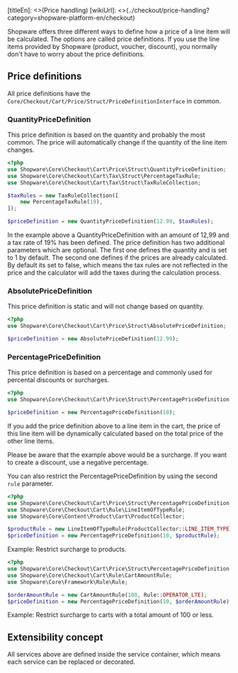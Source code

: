 [titleEn]: <>(Price handling)
[wikiUrl]: <>(../checkout/price-handling?category=shopware-platform-en/checkout)

Shopware offers three different ways to define how a price of a line item will be calculated. 
The options are called price definitions. If you use the line items provided 
by Shopware (product, voucher, discount), you normally don't have to worry about the price definitions.


## Price definitions
All price definitions have the `Core/Checkout/Cart/Price/Struct/PriceDefinitionInterface` in common.


### QuantityPriceDefinition

This price definition is based on the quantity and probably the most common. The price will automatically change
if the quantity of the line item changes.

```php
<?php
use Shopware\Core\Checkout\Cart\Price\Struct\QuantityPriceDefinition;
use Shopware\Core\Checkout\Cart\Tax\Struct\PercentageTaxRule;
use Shopware\Core\Checkout\Cart\Tax\Struct\TaxRuleCollection;

$taxRules = new TaxRuleCollection([
    new PercentageTaxRule(19),
]);

$priceDefinition = new QuantityPriceDefinition(12.99, $taxRules);
```

In the example above a QuantityPriceDefinition with an amount of 12,99 and a tax rate of 19% 
has been defined.
The price definition has two additional parameters which are optional. 
The first one defines the quantity and is set to 1 by default. 
The second one defines if the prices are already calculated. 
By default its set to false, which means the tax rules are not reflected in the price and 
the calculator will add the taxes during the calculation process.


### AbsolutePriceDefinition

This price definition is static and will not change based on quantity.

```php
<?php
use Shopware\Core\Checkout\Cart\Price\Struct\AbsolutePriceDefinition;

$priceDefinition = new AbsolutePriceDefinition(12.99);
```

### PercentagePriceDefinition

This price definition is based on a percentage and commonly used for percental discounts or surcharges.

```php
<?php
use Shopware\Core\Checkout\Cart\Price\Struct\PercentagePriceDefinition;

$priceDefinition = new PercentagePriceDefinition(10);
```

If you add the price definition above to a line item in the cart, 
the price of this line item will be dynamically calculated based on the total price of the other line items.

Please be aware that the example above would be a surcharge. 
If you want to create a discount, use a negative percentage.

You can also restrict the PercentagePriceDefinition by using the second `rule` parameter.

```php
<?php
use Shopware\Core\Checkout\Cart\Price\Struct\PercentagePriceDefinition;
use Shopware\Core\Checkout\Cart\Rule\LineItemOfTypeRule;
use Shopware\Core\Content\Product\Cart\ProductCollector;

$productRule = new LineItemOfTypeRule(ProductCollector::LINE_ITEM_TYPE);
$priceDefinition = new PercentagePriceDefinition(10, $productRule);
```
Example: Restrict surcharge to products.

```php
<?php
use Shopware\Core\Checkout\Cart\Price\Struct\PercentagePriceDefinition;
use Shopware\Core\Checkout\Cart\Rule\CartAmountRule;
use Shopware\Core\Framework\Rule\Rule;

$orderAmountRule = new CartAmountRule(100, Rule::OPERATOR_LTE);
$priceDefinition = new PercentagePriceDefinition(10, $orderAmountRule);
```
Example: Restrict surcharge to carts with a total amount of 100 or less.

## Extensibility concept
All services above are defined inside the service container, which means each service can be replaced or decorated. 
